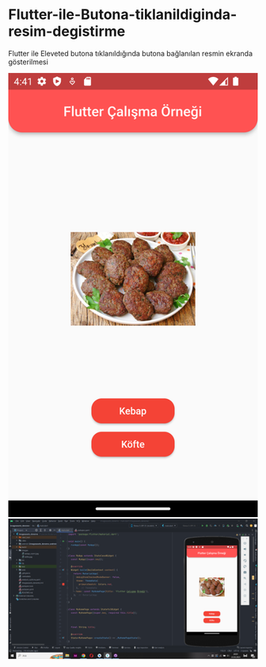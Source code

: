 # Flutter-ile-Butona-tiklanildiginda-resim-degistirme
Flutter ile Eleveted butona tıklanıldığında butona bağlanılan resmin ekranda gösterilmesi

![ornek_resim](https://github.com/mmkocak/Flutter-ile-Butona-tiklanildiginda-resim-degistirme/blob/main/ekrangoruntuleri/Screenshot_1679504490.png)
![ornek_resim](https://github.com/mmkocak/Flutter-ile-Butona-tiklanildiginda-resim-degistirme/blob/main/ekrangoruntuleri/Ekran%20G%C3%B6r%C3%BCnt%C3%BCs%C3%BC%20(109).png)
